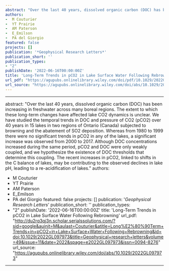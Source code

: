 ```yaml
--- 
abstract: "Over the last 40 years, dissolved organic carbon (DOC) has been increasing in freshwater across many boreal regions. The extent to which these long-term changes have affected lake CO2 dynamics is unclear. We have studied the temporal trends in DOC and pressure of CO2 (pCO2) over 40 years in 15 lakes in two regions of Ontario (Canada) subjected to browning and the abatement of SO2 deposition. Whereas from 1980 to 1999 there were no significant trends in pCO2 in any of the lakes, a significant increase was observed from 2000 to 2017. Although DOC concentrations increased during the same period, pCO2 and DOC were only weakly coupled, and we hypothesize the existence of DOC thresholds that determine this coupling. The recent increases in pCO2, linked to shifts in the C balance of lakes, may be contributing to the observed declines in lake pH, leading to a re-acidification of lakes."
authors: 
-  M Couturier
-  YT Prairie
-  AM Paterson
-  E_Emilson
-  PA del Giorgio
featured: false
projects: []
publication: '*Geophysical Research Letters*'
publication_short: ''
publication_types:
- "2"
publishDate: '2022-06-16T00:00:00Z'
title: 'Long-Term Trends in pCO2 in Lake Surface Water Following Rebrowning'
url_pdf: "https://agupubs.onlinelibrary.wiley.com/doi/pdf/10.1029/2022GL097973"
url_source: "https://agupubs.onlinelibrary.wiley.com/doi/abs/10.1029/2022GL097973"
--- 
```



--- 
abstract: "Over the last 40 years, dissolved organic carbon (DOC) has been increasing in freshwater across many boreal regions. The extent to which these long-term changes have affected lake CO2 dynamics is unclear. We have studied the temporal trends in DOC and pressure of CO2 (pCO2) over 40 years in 15 lakes in two regions of Ontario (Canada) subjected to browning and the abatement of SO2 deposition. Whereas from 1980 to 1999 there were no significant trends in pCO2 in any of the lakes, a significant increase was observed from 2000 to 2017. Although DOC concentrations increased during the same period, pCO2 and DOC were only weakly coupled, and we hypothesize the existence of DOC thresholds that determine this coupling. The recent increases in pCO2, linked to shifts in the C balance of lakes, may be contributing to the observed declines in lake pH, leading to a re-acidification of lakes."
authors: 
-  M Couturier
-  YT Prairie
-  AM Paterson
-  E_Emilson
-  PA del Giorgio
featured: false
projects: []
publication: '*Geophysical Research Letters*'
publication_short: ''
publication_types:
- "2"
publishDate: '2022-06-16T00:00:00Z'
title: 'Long-Term Trends in pCO2 in Lake Surface Water Following Rebrowning'
url_pdf: "http://du2rq3qj3n.scholar.serialssolutions.com/?sid=google&auinit=M&aulast=Couturier&atitle=Long%E2%80%90Term+Trends+in+pCO2+in+Lake+Surface+Water+Following+Rebrowning&id=doi:10.1029/2022GL097973&title=Geophysical+research+letters&volume=49&issue=11&date=2022&spage=e2022GL097973&issn=0094-8276"
url_source: "https://agupubs.onlinelibrary.wiley.com/doi/abs/10.1029/2022GL097973"
--- 


